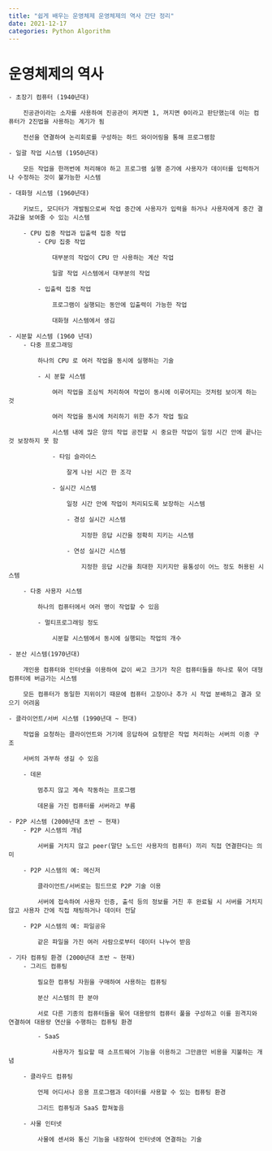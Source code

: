 ```yaml
---
title: "쉽게 배우는 운영체제 운영체제의 역사 간단 정리"
date: 2021-12-17
categories: Python Algorithm
---
```


# 운영체제의 역사

    - 초장기 컴퓨터 (1940년대)

        진공관이라는 소자를 사용하여 진공관이 켜지면 1, 꺼지면 0이라고 판단했는데 이는 컴퓨터가 2진법을 사용하는 계기가 됨

        전선을 연결하여 논리회로를 구성하는 하드 와이어링을 통해 프로그램함

    - 일괄 작업 시스템 (1950년대)

        모든 작업을 한꺼번에 처리해야 하고 프로그램 실행 준가에 사용자가 데이터를 입력하거나 수정하는 것이 불가능한 시스템

    - 대화형 시스템 (1960년대)

        키보드, 모디터가 개발됨으로써 작업 중간에 사용자가 입력을 하거나 사용자에게 중간 결과값을 보여줄 수 있는 시스템

        - CPU 집중 작업과 입출력 집중 작업
            - CPU 집중 작업

                대부분의 작업이 CPU 만 사용하는 계산 작업

                일괄 작업 시스템에서 대부분의 작업

            - 입출력 집중 작업

                프로그램이 실행되는 동안에 입출력이 가능한 작업

                대화형 시스템에서 생김

    - 시분할 시스템 (1960 년대)
        - 다중 프로그래밍

            하나의 CPU 로 여러 작업을 동시에 실행하는 기술

            - 시 분할 시스템

                여러 작업을 조심씩 처리하여 작업이 동시에 이루어지는 것처럼 보이게 하는 것

                여러 작업을 동시에 처리하기 위한 추가 작업 필요

                시스템 내에 많은 양의 작업 공전할 시 중요한 작업이 일정 시간 안에 끝나는 것 보장하지 못 함

                - 타임 슬라이스

                    잘게 나뉜 시간 한 조각

                - 실시간 시스템

                    일정 시간 안에 작업이 처리되도록 보장하는 시스템

                    - 경성 실시간 시스템

                        지정한 응답 시간을 정확히 지키는 시스템

                    - 연성 실시간 시스템

                        지정한 응답 시간을 최대한 지키지만 융통성이 어느 정도 허용된 시스템

        - 다중 사용자 시스템

            하나의 컴퓨터에서 여러 명이 작업할 수 있음

            - 멀티프로그래밍 정도

                시분할 시스템에서 동시에 실행되는 작업의 개수

    - 분산 시스템(1970년대)

        개인용 컴퓨터와 인터넷을 이용하여 값이 싸고 크기가 작은 컴퓨터들을 하나로 묶어 대형 컴퓨터에 버금가는 시스템

        모든 컴퓨터가 동일한 지위이기 때문에 컴퓨터 고장이나 추가 시 작업 분배하고 결과 모으기 어려움

    - 클라이언트/서버 시스템 (1990년대 ~ 현대)

        작업을 요청하는 클라이언트와 거기에 응답하여 요청받은 작업 처리하는 서버의 이중 구조

        서버의 과부하 생길 수 있음

        - 데몬

            멈추지 않고 계속 작동하는 프로그램

            데몬을 가진 컴퓨터를 서버라고 부름

    - P2P 시스템 (2000년대 초반 ~ 현재)
        - P2P 시스템의 개념

            서버를 거치지 않고 peer(말단 노드인 사용자의 컴퓨터) 끼리 직접 연결한다는 의미

        - P2P 시스템의 예: 메신저

            클라이언트/서버로는 힘드므로 P2P 기술 이용

            서버에 접속하여 사용자 인증, 출석 등의 정보를 거친 후 완료될 시 서버를 거치지 않고 사용자 간에 직접 채팅하거나 데이터 전달

        - P2P 시스템의 예: 파일공유

            같은 파일을 가진 여러 사람으로부터 데이터 나누어 받음

    - 기타 컴퓨팅 환경 (2000년대 초반 ~ 현재)
        - 그리드 컴퓨팅

            필요한 컴퓨팅 자원을 구매하여 사용하는 컴퓨팅

            분산 시스템의 한 분야

            서로 다른 기종의 컴퓨터들을 묶어 대용량의 컴퓨터 풀을 구성하고 이를 원격지와 연결하여 대용량 연산을 수행하는 컴퓨팅 환경

            - SaaS

                사용자가 필요할 때 소프트웨어 기능을 이용하고 그만큼만 비용을 지불하는 개념

        - 클라우드 컴퓨팅

            언제 어디서나 응용 프로그램과 데이터를 사용할 수 있는 컴퓨팅 환경

            그리드 컴퓨팅과 SaaS 합쳐놓음

        - 사물 인터넷

            사물에 센서와 통신 기능을 내장하여 인터넷에 연결하는 기술
